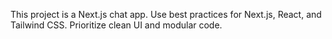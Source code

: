 <!-- Use this file to provide workspace-specific custom instructions to Copilot. For more details, visit https://code.visualstudio.com/docs/copilot/copilot-customization#_use-a-githubcopilotinstructionsmd-file -->

This project is a Next.js chat app. Use best practices for Next.js, React, and Tailwind CSS. Prioritize clean UI and modular code.
